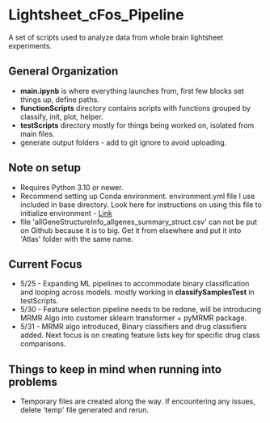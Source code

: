 # Lightsheet_cFos_Pipeline
A set of scripts used to analyze data from whole brain lightsheet experiments.

## General Organization
- **main.ipynb** is where everything launches from, first few blocks set things up, define paths.
- **functionScripts** directory contains scripts with functions grouped by classify, init, plot, helper.
- **testScripts** directory mostly for things being worked on, isolated from main files.
- generate output folders - add to git ignore to avoid uploading.

## Note on setup
- Requires Python 3.10 or newer.
- Recommend setting up Conda environment. environment.yml file I use included in base directory. Look here for instructions on using this file to initialize environment - [Link](https://conda.io/projects/conda/en/latest/user-guide/tasks/manage-environments.html#creating-an-environment-from-an-environment-yml-file)
- file 'allGeneStructureInfo_allgenes_summary_struct.csv' can not be put on Github because it is to big. Get it from elsewhere and put it into 'Atlas' folder with the same name.

## Current Focus
- 5/25 - Expanding ML pipelines to accommodate binary classification and looping across models. mostly working in **classifySamplesTest** in testScripts.
- 5/30 - Feature selection pipeline needs to be redone, will be introducing MRMR Algo into customer sklearn transformer + pyMRMR package.
- 5/31 - MRMR algo introduced, Binary classifiers and drug classifiers added. Next focus is on creating feature lists key for specific drug class comparisons.

## Things to keep in mind when running into problems
- Temporary files are created along the way. If encountering any issues, delete 'temp' file generated and rerun.